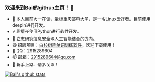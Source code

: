 ### 欢迎来到Bail的github主页！ 👋

<!--
**BailPlus/BailPlus** is a ✨ _special_ ✨ repository because its `README.md` (this file) appears on your GitHub profile.

Here are some ideas to get you started:

- 🔭 I’m currently working on ...
- 🌱 I’m currently learning ...
- 👯 I’m looking to collaborate on ...
- 🤔 I’m looking for help with ...
- 💬 Ask me about ...
- 📫 How to reach me: ...
- 😄 Pronouns: ...
- ⚡ Fun fact: ...
-->
- 🔭 本人目前大一在读，坐标重庆邮电大学，是一名Linux爱好者。目前使用deepin进行开发。
- ⚡ 我擅长使用Python进行软件开发。
- 🌱 立志研究信息安全与人工智能结合的方向。
- 😄 招牌项目：[白杉树背单词训练软件](https://github.com/BailPlus/bssenglish)，欢迎下载使用！
- 💬 QQ：2915289604
- 📫 邮箱：2915289604@qq.com
- 🤔 新手上路，请多关照！

[![Bail's github stats](https://github-readme-stats.vercel.app/api?username=BailPlus&theme=light)](https://github.com/BailPlus)
